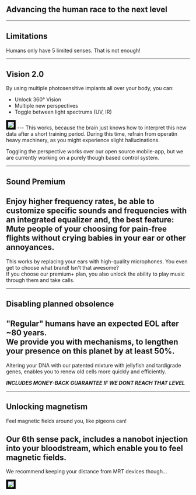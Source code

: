## Advancing the human race to the next level

---

## Limitations
Humans only have 5 limited senses.
That is not enough!

---

## Vision 2.0
By using multiple photosensitive implants all over your body, you can:
 - Unlock 360° Vision
 - Multiple new perspectives
 - Toggle between light spectrums (UV, IR)


<img src="resources/topdown.jpg" style="border:5px solid black;">
---
This works, because the brain just knows how to interpret this new data after a short training period. During this time, refrain from operatin heavy machinery, as you might experience slight hallucinations.

Toggling the perspective works over our open source mobile-app, but we are currently working on a purely though based control system.

---

## Sound Premium
Enjoy higher frequency rates, be able to customize specific sounds and frequencies with an integrated equalizer and, the best feature:  
Mute people of your choosing for pain-free flights without crying babies in your ear or other annoyances.
---
This works by replacing your ears with high-quality microphones. You even get to choose what brand! Isn't that awesome?  
If you choose our premium+ plan, you also unlock the ability to play music through them and take calls.

---

## Disabling planned obsolence
"Regular" humans have an expected EOL after ~80 years.  
We provide you with mechanisms, to lengthen your presence on this planet by at least 50%.
---
Altering your DNA with our patented mixture with jellyfish and tardigrade genes, enables you to renew old cells more quickly and efficiently.

***INCLUDES MONEY-BACK GUARANTEE IF WE DONT REACH THAT LEVEL***

---

## Unlocking magnetism
Feel magnetic fields around you, like pigeons can!

Our 6th sense pack, includes a nanobot injection into your bloodstream, which enable you to feel magnetic fields.
---
We recommend keeping your distance from MRT devices though...


<img src="resources/pigeon.jpg" style="border:5px solid black;">
